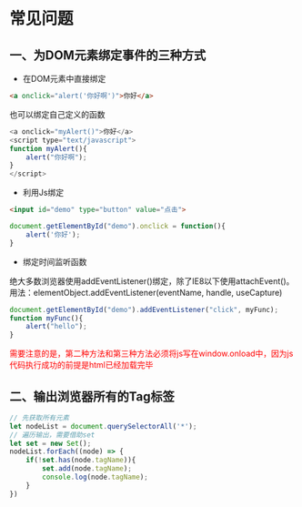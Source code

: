 # 常见问题

## 一、为DOM元素绑定事件的三种方式

- 在DOM元素中直接绑定

```html
<a onclick="alert('你好啊')">你好</a>
```

也可以绑定自己定义的函数

```js
<a onclick="myAlert()">你好</a>
<script type="text/javascript">
function myAlert(){
    alert("你好啊");
}
</script>
```

- 利用Js绑定

```html
<input id="demo" type="button" value="点击">
```

```js
document.getElementById("demo").onclick = function(){
    alert('你好');
}
```

- 绑定时间监听函数

绝大多数浏览器使用addEventListener()绑定，除了IE8以下使用attachEvent()。
用法：elementObject.addEventListener(eventName, handle, useCapture)

```js
document.getElementById("demo").addEventListener("click", myFunc);
function myFunc(){
    alert("hello");
}
```

<font color='red'>需要注意的是，第二种方法和第三种方法必须将js写在window.onload中，因为js代码执行成功的前提是html已经加载完毕</font>

## 二、输出浏览器所有的Tag标签

```js
// 先获取所有元素
let nodeList = document.querySelectorAll('*');
// 遍历输出，需要借助set
let set = new Set();
nodeList.forEach((node) => {
    if(!set.has(node.tagName)){
        set.add(node.tagName);
        console.log(node.tagName);
    }
})
```
